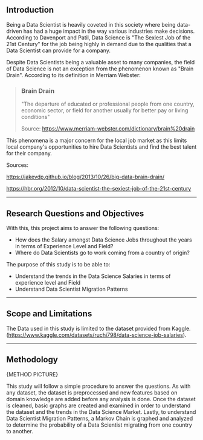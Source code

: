## Introduction

Being a Data Scientist is heavily coveted in this society where being data-driven has had a huge impact in the way various industries make decisions. According to Davenport and Patil, Data Science is "The Sexiest Job of the 21st Century" for the job being highly in demand due to the qualities that a Data Scientist can provide for a company. 

Despite Data Scientists being a valuable asset to many companies, the field of Data Science is not an exception from the phenomenon known as "Brain Drain". According to its definition in Merriam Webster:

> ### Brain Drain
> "The departure of educated or professional people from one country, economic sector, or field for another usually for better pay or living conditions"
>
> Source: https://www.merriam-webster.com/dictionary/brain%20drain


This phenomena is a major concern for the local job market as this limits local company's opportunities to hire Data Scientists and find the best talent for their company. 

Sources:

https://jakevdp.github.io/blog/2013/10/26/big-data-brain-drain/

https://hbr.org/2012/10/data-scientist-the-sexiest-job-of-the-21st-century

----

## Research Questions and Objectives

With this, this project aims to answer the following questions:

* How does the Salary amongst Data Science Jobs throughout the years in terms of Experience Level and Field?
* Where do Data Scientists go to work coming from a country of origin?


The purpose of this study is to be able to:

* Understand the trends in the Data Science Salaries in terms of experience level and Field
* Understand Data Scientist Migration Patterns
----

## Scope and Limitations

The Data used in this study is limited to the dataset provided from Kaggle. (https://www.kaggle.com/datasets/ruchi798/data-science-job-salaries). 


----

## Methodology

{METHOD PICTURE}

This study will follow a simple procedure to answer the questions. As with any dataset, the dataset is preprocessed and new features based on domain knowledge are added before any analysis is done. Once the dataset is cleaned, basic graphs are created and examined in order to understand the dataset and the trends in the Data Science Market. Lastly, to understand Data Scientist Migration Patterns, a Markov Chain is graphed and analyzed to determine the probability of a Data Scientist migrating from one country to another. 

